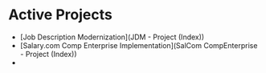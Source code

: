 # Active Projects
- [Job Description Modernization](JDM - Project (Index))
- [Salary.com Comp Enterprise Implementation](SalCom CompEnterprise - Project (Index))
- 